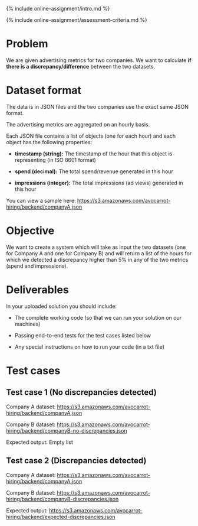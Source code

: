 {% include online-assignment/intro.md %}

{% include online-assignment/assessment-criteria.md %}

# Problem

We are given advertising metrics for two companies. We want to calculate **if there is a discrepancy/difference** between the two datasets.

# Dataset format

The data is in JSON files and the two companies use the exact same JSON format.

The advertising metrics are aggregated on an hourly basis.

Each JSON file contains a list of objects (one for each hour) and each object has the following properties:
- **timestamp (string):** The timestamp of the hour that this object is representing (in ISO 8601 format)

- **spend (decimal):** The total spend/revenue generated in this hour

- **impressions (integer):** The total impressions (ad views) generated in this hour

You can view a sample here: https://s3.amazonaws.com/avocarrot-hiring/backend/companyA.json

# Objective

We want to create a system which will take as input the two datasets (one for Company A and one for Company B) and will return a list of the hours for which we detected a discrepancy higher than 5% in any of the two metrics (spend and impressions). 

# Deliverables

In your uploaded solution you should include:

- The complete working code (so that we can run your solution on our machines) 

- Passing end-to-end tests for the test cases listed below

- Any special instructions on how to run your code (in a txt file)

# Test cases

## Test case 1 (No discrepancies detected)

Company A dataset: https://s3.amazonaws.com/avocarrot-hiring/backend/companyA.json

Company B dataset: https://s3.amazonaws.com/avocarrot-hiring/backend/companyB-no-discrepancies.json

Expected output: Empty list

## Test case 2 (Discrepancies detected)

Company A dataset: https://s3.amazonaws.com/avocarrot-hiring/backend/companyA.json

Company B dataset: https://s3.amazonaws.com/avocarrot-hiring/backend/companyB-discrepancies.json

Expected output: https://s3.amazonaws.com/avocarrot-hiring/backend/expected-discrepancies.json